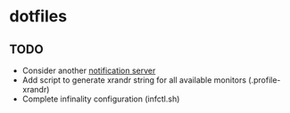 # dotfiles

## TODO

* Consider another [notification server](https://wiki.archlinux.org/index.php/Desktop_notifications)
* Add script to generate xrandr string for all available monitors (.profile-xrandr)
* Complete infinality configuration (infctl.sh)
